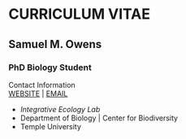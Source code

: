 # **CURRICULUM VITAE**
## **Samuel M. Owens**
### **PhD Biology Student**

Contact Information      
[WEBSITE](https://sites.temple.edu/smowens/) | [EMAIL](mailto:sam.owens@temple.edu)
- _Integrative Ecology Lab_ 
- Department of Biology | Center for Biodiversity
- Temple University


